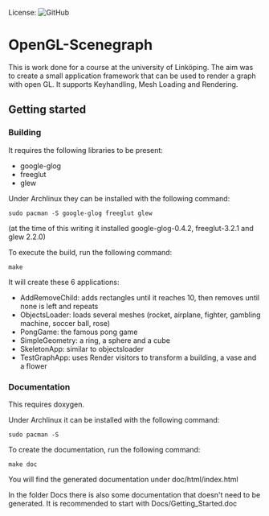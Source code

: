 License:
![GitHub](https://img.shields.io/github/license/patrickuhlmann/opengl-scenegraph)

# OpenGL-Scenegraph

This is work done for a course at the university of Linköping. The aim was to create a small application framework that can be used to render a graph with open GL. It supports Keyhandling, Mesh Loading and Rendering.

## Getting started

### Building

It requires the following libraries to be present:
* google-glog
* freeglut
* glew

Under Archlinux they can be installed with the following command:
```
sudo pacman -S google-glog freeglut glew
```
(at the time of this writing it installed google-glog-0.4.2, freeglut-3.2.1 and glew 2.2.0)

To execute the build, run the following command:
```
make
```

It will create these 6 applications:
* AddRemoveChild: adds rectangles until it reaches 10, then removes until none is left and repeats
* ObjectsLoader: loads several meshes (rocket, airplane, fighter, gambling machine, soccer ball, rose)
* PongGame: the famous pong game
* SimpleGeometry: a ring, a sphere and a cube
* SkeletonApp: similar to objectsloader
* TestGraphApp: uses Render visitors to transform a building, a vase and a flower

### Documentation

This requires doxygen.

Under Archlinux it can be installed with the following command:
```
sudo pacman -S 
```

To create the documentation, run the following command:
```
make doc
```

You will find the generated documentation under doc/html/index.html

In the folder Docs there is also some documentation that doesn't need to be generated. It is recommended to start with Docs/Getting_Started.doc
